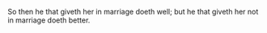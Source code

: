 So then he that giveth her in marriage doeth well; but he that giveth her not in marriage doeth better.
